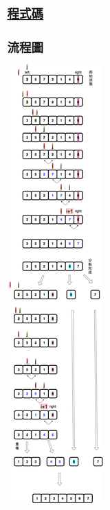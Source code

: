 # [程式碼](https://nbviewer.jupyter.org/github/hello02923/lai/blob/master/hw/quicksort_code.ipynb)

# 流程圖
![](quicksort_chart.png)
